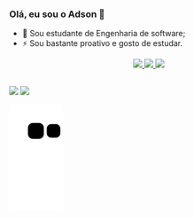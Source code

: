 ### Olá, eu sou o Adson 👋

- 🌱 Sou estudante de Engenharia de software;
- ⚡ Sou bastante proativo e gosto de estudar.

<div align="center">
  <a href="https://github.com/AdySoares">
  <img height="180em" src="https://github-readme-stats.vercel.app/api?username=AdySoares&show_icons=true&theme=monokai&include_all_commits=true&count_private=true"/>
  <img height="180em" src="https://github-readme-stats.vercel.app/api/top-langs/?username=AdySoares&layout=compact&langs_count=7&theme=monokai"/>
  <img  height="180rem" src="#https://github-readme-stats.vercel.app/api?username=AdySoares&show_icons=true&theme=monokai&include_all_commits=true&count_private=true"/>
</div>
  
  ##
  
<div> 
    <a href="https://instagram.com/ady_soaress" target="_blank"><img src="https://img.shields.io/badge/-Instagram-%23E4405F?style=for-the-badge&logo=instagram&logoColor=white" target="_blank"></a>
    <a href="https://www.linkedin.com/in/adson-soares-a08973233/" target="_blank"><img src="https://img.shields.io/badge/-LinkedIn-%230077B5?style=for-the-badge&logo=linkedin&logoColor=white" target="_blank"></a> 
 
 ![Snake animation](https://github.com/AdySoares/AdySoares/blob/output/github-contribution-grid-snake.svg)
  
 </div>
